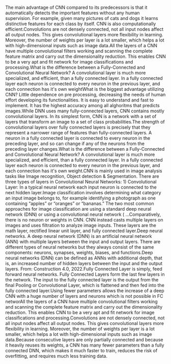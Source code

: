 The main advantage of CNN compared to its predecessors is that it automatically detects the important features without any human supervision. For example, given many pictures of cats and dogs it learns distinctive features for each class by itself. CNN is also computationally efficient.Convolutions are not densely connected, not all input nodes affect all output nodes. This gives convolutional layers more flexibility in learning. Moreover, the number of weights per layer is a lot smaller, which helps a lot with high-dimensional inputs such as image data.All the layers of a CNN have multiple convolutional filters working and scanning the complete feature matrix and carry out the dimensionality reduction. This enables CNN to be a very apt and fit network for image classifications and processing.What is the difference between a Fully-Connected and Convolutional Neural Network? A convolutional layer is much more specialized, and efficient, than a fully connected layer. In a fully connected layer each neuron is connected to every neuron in the previous layer, and each connection has it's own weightWhat is the biggest advantage utilizing CNN? Little dependence on pre processing, decreasing the needs of human effort developing its functionalities. It is easy to understand and fast to implement. It has the highest accuracy among all alghoritms that predicts images.While DNN uses many fully-connected layers, CNN contains mostly convolutional layers. In its simplest form, CNN is a network with a set of layers that transform an image to a set of class probabilities.The strength of convolutional layers over fully connected layers is precisely that they represent a narrower range of features than fully-connected layers. A neuron in a fully connected layer is connected to every neuron in the preceding layer, and so can change if any of the neurons from the preceding layer changes.What is the difference between a Fully-Connected and Convolutional Neural Network? A convolutional layer is much more specialized, and efficient, than a fully connected layer. In a fully connected layer each neuron is connected to every neuron in the previous layer, and each connection has it's own weight.CNN is mainly used in image analysis tasks like Image recognition, Object detection & Segmentation. There are three types of layers in Convolutional Neural Networks: 1) Convolutional Layer: In a typical neural network each input neuron is connected to the next hidden layer.Image classification involves determining what category an input image belongs to, for example identifying a photograph as one containing “apples” or “oranges” or “bananas.” The two most common approaches for image classification are using a standard deep neural network (DNN) or using a convolutional neural network ( ...Comparatively, there is no neuron or weights in CNN. CNN instead casts multiple layers on images and uses filtration to analyze image inputs. These layers are the math layer, rectified linear unit layer, and fully connected layer.Deep neural networks. A deep neural network (DNN) is an artificial neural network (ANN) with multiple layers between the input and output layers. There are different types of neural networks but they always consist of the same components: neurons, synapses, weights, biases, and functions.Deep neural networks (DNN) can be defined as ANNs with additional depth, that is, an increased number of hidden layers between the input and the output layers. From: Construction 4.0, 2022.Fully Connected Layer is simply, feed forward neural networks. Fully Connected Layers form the last few layers in the network. The input to the fully connected layer is the output from the final Pooling or Convolutional Layer, which is flattened and then fed into the fully connected layer.Using fewer parameters allows the increase of a deep CNN with a huge number of layers and neurons which is not possible in FC networAll the layers of a CNN have multiple convolutional filters working and scanning the complete feature matrix and carry out the dimensionality reduction. This enables CNN to be a very apt and fit network for image classifications and processing.Convolutions are not densely connected, not all input nodes affect all output nodes. This gives convolutional layers more flexibility in learning. Moreover, the number of weights per layer is a lot smaller, which helps a lot with high-dimensional inputs such as image data.Because consecutive layers are only partially connected and because it heavily reuses its weights, a CNN has many fewer parameters than a fully connected DNN, which makes it much faster to train, reduces the risk of overfitting, and requires much less training data.
